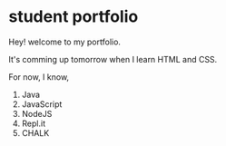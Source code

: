 # student portfolio

Hey! welcome to my portfolio. 

It's comming up tomorrow when I learn HTML and CSS.

For now, I know,

1. Java
2. JavaScript
3. NodeJS
4. Repl.it
5. CHALK